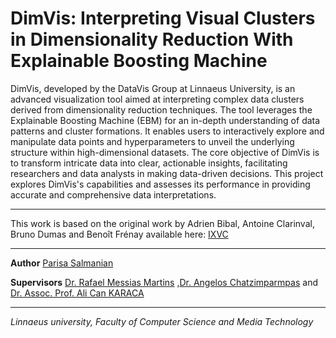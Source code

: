 # DimVis: Interpreting Visual Clusters in Dimensionality Reduction With Explainable Boosting Machine

DimVis, developed by the DataVis Group at Linnaeus University, is an advanced visualization tool aimed at interpreting complex data clusters derived from dimensionality reduction techniques. The tool leverages the Explainable Boosting Machine (EBM) for an in-depth understanding of data patterns and cluster formations. It enables users to interactively explore and manipulate data points and hyperparameters to unveil the underlying structure within high-dimensional datasets. The core objective of DimVis is to transform intricate data into clear, actionable insights, facilitating researchers and data analysts in making data-driven decisions. This project explores DimVis's capabilities and assesses its performance in providing accurate and comprehensive data interpretations.

---

This work is based on the original work by Adrien Bibal, Antoine Clarinval, Bruno Dumas and Benoît Frénay available here:
[IXVC]([URL](https://www.sciencedirect.com/science/article/pii/S259000562100028X)https://www.sciencedirect.com/science/article/pii/S259000562100028X)

---

**Author**
[Parisa Salmanian]([URL](https://www.linkedin.com/in/parisa-salmanian-a3a7811b2/)https://www.linkedin.com/in/parisa-salmanian-a3a7811b2/)

**Supervisors**
[Dr. Rafael Messias Martins](https://lnu.se/en/staff/rafael.martins/) ,[Dr. Angelos Chatzimparmpas](https://www.researchgate.net/profile/Angelos-Chatzimparmpas) and [Dr. Assoc. Prof. Ali Can KARACA](https://avesis.yildiz.edu.tr/17218)

---

*Linnaeus university, Faculty of Computer Science and Media Technology*
